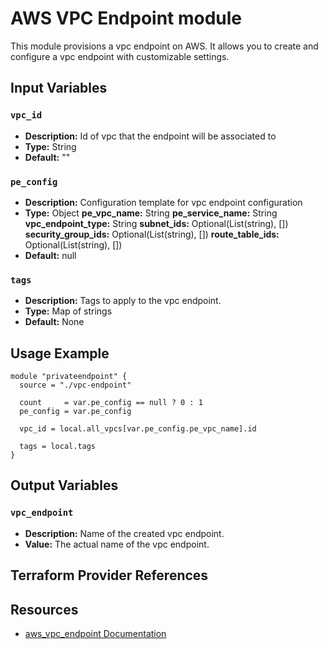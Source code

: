 # AWS VPC Endpoint module

This module provisions a vpc endpoint on AWS. It allows you to create and configure a vpc endpoint with customizable settings.

## Input Variables

### `vpc_id`

- **Description:** Id of vpc that the endpoint will be associated to
- **Type:** String
- **Default:** ""

### `pe_config`

- **Description:** Configuration template for vpc endpoint configuration
- **Type:** Object
    **pe_vpc_name:** String
    **pe_service_name:** String
    **vpc_endpoint_type:** String
    **subnet_ids:** Optional(List(string), [])
    **security_group_ids:** Optional(List(string), [])
    **route_table_ids:** Optional(List(string), [])
- **Default:** null

### `tags`

- **Description:** Tags to apply to the vpc endpoint.
- **Type:** Map of strings
- **Default:** None

## Usage Example

```hcl
module "privateendpoint" {
  source = "./vpc-endpoint"

  count     = var.pe_config == null ? 0 : 1
  pe_config = var.pe_config

  vpc_id = local.all_vpcs[var.pe_config.pe_vpc_name].id

  tags = local.tags
}
```

## Output Variables

### `vpc_endpoint`

- **Description:** Name of the created vpc endpoint.
- **Value:** The actual name of the vpc endpoint.

## Terraform Provider References

## Resources
- [aws_vpc_endpoint Documentation](https://registry.terraform.io/providers/hashicorp/aws/latest/docs/resources/vpc_endpoint)
